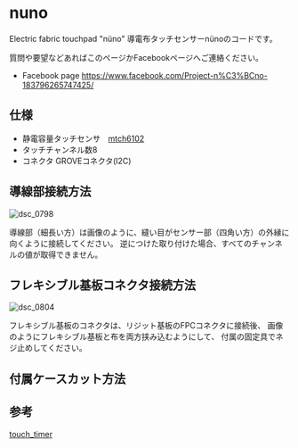 # nuno
Electric fabric touchpad "nüno"
導電布タッチセンサーnünoのコードです。

質問や要望などあればこのページかFacebookページへご連絡ください。
* Facebook page https://www.facebook.com/Project-n%C3%BCno-183796265747425/

## 仕様 ##
* 静電容量タッチセンサ　[mtch6102](https://www.microchip.com/wwwproducts/en/MTCH6102)
* タッチチャンネル数8
* コネクタ GROVEコネクタ(I2C)

## 導線部接続方法
![dsc_0798](https://user-images.githubusercontent.com/1772744/43695211-3565bc26-9972-11e8-954f-f6c5fe57fcda.jpg)

導線部（細長い方）は画像のように、縫い目がセンサー部（四角い方）の外縁に向くように接続してください。
逆につけた取り付けた場合、すべてのチャンネルの値が取得できません。

## フレキシブル基板コネクタ接続方法 ##
![dsc_0804](https://user-images.githubusercontent.com/1772744/43695231-51209878-9972-11e8-8ecd-2b300c868b3a.jpg)

フレキシブル基板のコネクタは、リジット基板のFPCコネクタに接続後、
画像のようにフレキシブル基板と布を両方挟み込むようにして、
付属の固定具でネジ止めしてください。


## 付属ケースカット方法 ##

## 参考 ##
[touch_timer](https://github.com/theapi/touch_timer)
